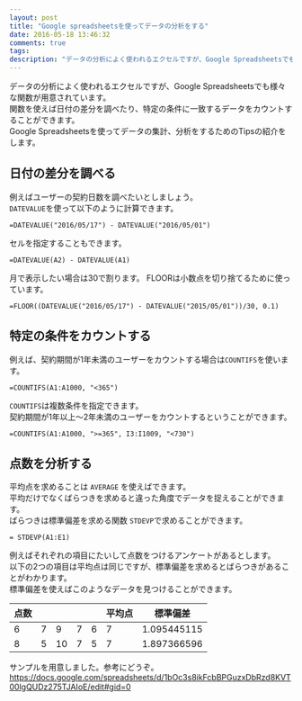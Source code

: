 ```yaml
---
layout: post
title: "Google spreadsheetsを使ってデータの分析をする"
date: 2016-05-18 13:46:32
comments: true
tags: 
description: "データの分析によく使われるエクセルですが、Google Spreadsheetsでも様々な関数が用意されています。関数を使えば日付の差分を調べたり、特定の条件に一致するデータをカウントすることができます。"
---
```


データの分析によく使われるエクセルですが、Google Spreadsheetsでも様々な関数が用意されています。  
関数を使えば日付の差分を調べたり、特定の条件に一致するデータをカウントすることができます。  
Google Spreadsheetsを使ってデータの集計、分析をするためのTipsの紹介をします。

## 日付の差分を調べる

例えばユーザーの契約日数を調べたいとしましょう。  
`DATEVALUE`を使って以下のように計算できます。


```
=DATEVALUE("2016/05/17") - DATEVALUE("2016/05/01")

```

セルを指定することもできます。


```
=DATEVALUE(A2) - DATEVALUE(A1)

```

月で表示したい場合は30で割ります。
FLOORは小数点を切り捨てるために使っています。


```
=FLOOR((DATEVALUE("2016/05/17") - DATEVALUE("2015/05/01"))/30, 0.1)

```

## 特定の条件をカウントする

例えば、契約期間が1年未満のユーザーをカウントする場合は`COUNTIFS`を使います。


```
=COUNTIFS(A1:A1000, "<365")

```

`COUNTIFS`は複数条件を指定できます。  
契約期間が1年以上〜2年未満のユーザーをカウントするということができます。


```
=COUNTIFS(A1:A1000, ">=365", I3:I1009, "<730")

```

## 点数を分析する

平均点を求めることは `AVERAGE` を使えばできます。  
平均だけでなくばらつきを求めると違った角度でデータを捉えることができます。  
ばらつきは標準偏差を求める関数 `STDEVP`で求めることができます。


```
= STDEVP(A1:E1)

```

例えばそれぞれの項目にたいして点数をつけるアンケートがあるとします。  
以下の2つの項目は平均点は同じですが、標準偏差を求めるとばらつきがあることがわかります。  
標準偏差を使えばこのようなデータを見つけることができます。

点数 | | | | | 平均点  | 標準偏差
------------ | ------------- | ------------- | ------------- | ------------- | ------------- | -------------
6 |  7  |  9  |  7  |  6  |  7  |  1.095445115
8 |   5  |  10  |  7  |  5  |  7  | 1.897366596

サンプルを用意しました。参考にどうぞ。  
https://docs.google.com/spreadsheets/d/1bOc3s8ikFcbBPGuzxDbRzd8KVT00lgQUDz275TJAIoE/edit#gid=0
